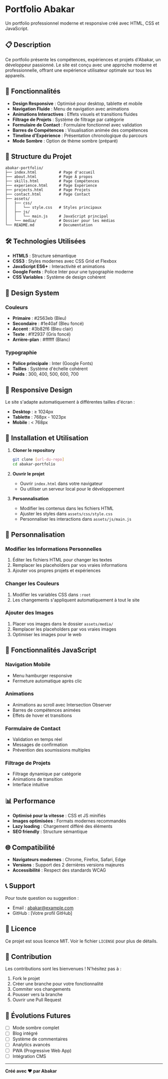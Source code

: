 # Portfolio Abakar

Un portfolio professionnel moderne et responsive créé avec HTML, CSS et JavaScript.

## 📋 Description

Ce portfolio présente les compétences, expériences et projets d'Abakar, un développeur passionné. Le site est conçu avec une approche moderne et professionnelle, offrant une expérience utilisateur optimale sur tous les appareils.

## 🚀 Fonctionnalités

- **Design Responsive** : Optimisé pour desktop, tablette et mobile
- **Navigation Fluide** : Menu de navigation avec animations
- **Animations Interactives** : Effets visuels et transitions fluides
- **Filtrage de Projets** : Système de filtrage par catégorie
- **Formulaire de Contact** : Formulaire fonctionnel avec validation
- **Barres de Compétences** : Visualisation animée des compétences
- **Timeline d'Expérience** : Présentation chronologique du parcours
- **Mode Sombre** : Option de thème sombre (préparé)

## 📁 Structure du Projet

```
abakar-portfolio/
├── index.html          # Page d'accueil
├── about.html          # Page À propos
├── skills.html         # Page Compétences
├── experience.html     # Page Expérience
├── projects.html       # Page Projets
├── contact.html        # Page Contact
├── assets/
│   ├── css/
│   │   └── style.css   # Styles principaux
│   ├── js/
│   │   └── main.js     # JavaScript principal
│   └── media/          # Dossier pour les médias
└── README.md           # Documentation
```

## 🛠️ Technologies Utilisées

- **HTML5** : Structure sémantique
- **CSS3** : Styles modernes avec CSS Grid et Flexbox
- **JavaScript ES6+** : Interactivité et animations
- **Google Fonts** : Police Inter pour une typographie moderne
- **CSS Variables** : Système de design cohérent

## 🎨 Design System

### Couleurs
- **Primaire** : #2563eb (Bleu)
- **Secondaire** : #1e40af (Bleu foncé)
- **Accent** : #3b82f6 (Bleu clair)
- **Texte** : #1f2937 (Gris foncé)
- **Arrière-plan** : #ffffff (Blanc)

### Typographie
- **Police principale** : Inter (Google Fonts)
- **Tailles** : Système d'échelle cohérent
- **Poids** : 300, 400, 500, 600, 700

## 📱 Responsive Design

Le site s'adapte automatiquement à différentes tailles d'écran :
- **Desktop** : ≥ 1024px
- **Tablette** : 768px - 1023px
- **Mobile** : < 768px

## 🚀 Installation et Utilisation

1. **Cloner le repository**
   ```bash
   git clone [url-du-repo]
   cd abakar-portfolio
   ```

2. **Ouvrir le projet**
   - Ouvrir `index.html` dans votre navigateur
   - Ou utiliser un serveur local pour le développement

3. **Personnalisation**
   - Modifier les contenus dans les fichiers HTML
   - Ajuster les styles dans `assets/css/style.css`
   - Personnaliser les interactions dans `assets/js/main.js`

## 📝 Personnalisation

### Modifier les Informations Personnelles
1. Éditer les fichiers HTML pour changer les textes
2. Remplacer les placeholders par vos vraies informations
3. Ajouter vos propres projets et expériences

### Changer les Couleurs
1. Modifier les variables CSS dans `:root`
2. Les changements s'appliquent automatiquement à tout le site

### Ajouter des Images
1. Placer vos images dans le dossier `assets/media/`
2. Remplacer les placeholders par vos vraies images
3. Optimiser les images pour le web

## 🔧 Fonctionnalités JavaScript

### Navigation Mobile
- Menu hamburger responsive
- Fermeture automatique après clic

### Animations
- Animations au scroll avec Intersection Observer
- Barres de compétences animées
- Effets de hover et transitions

### Formulaire de Contact
- Validation en temps réel
- Messages de confirmation
- Prévention des soumissions multiples

### Filtrage de Projets
- Filtrage dynamique par catégorie
- Animations de transition
- Interface intuitive

## 📊 Performance

- **Optimisé pour la vitesse** : CSS et JS minifiés
- **Images optimisées** : Formats modernes recommandés
- **Lazy loading** : Chargement différé des éléments
- **SEO friendly** : Structure sémantique

## 🌐 Compatibilité

- **Navigateurs modernes** : Chrome, Firefox, Safari, Edge
- **Versions** : Support des 2 dernières versions majeures
- **Accessibilité** : Respect des standards WCAG

## 📞 Support

Pour toute question ou suggestion :
- Email : abakar@example.com
- GitHub : [Votre profil GitHub]

## 📄 Licence

Ce projet est sous licence MIT. Voir le fichier `LICENSE` pour plus de détails.

## 🤝 Contribution

Les contributions sont les bienvenues ! N'hésitez pas à :
1. Fork le projet
2. Créer une branche pour votre fonctionnalité
3. Commiter vos changements
4. Pousser vers la branche
5. Ouvrir une Pull Request

## 🔮 Évolutions Futures

- [ ] Mode sombre complet
- [ ] Blog intégré
- [ ] Système de commentaires
- [ ] Analytics avancés
- [ ] PWA (Progressive Web App)
- [ ] Intégration CMS

---

**Créé avec ❤️ par Abakar**
